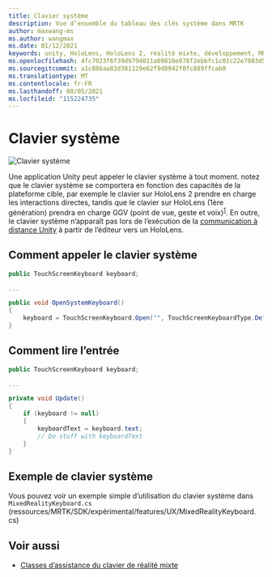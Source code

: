 ```yaml
---
title: Clavier système
description: Vue d’ensemble du tableau des clés système dans MRTK
author: maxwang-ms
ms.author: wangmax
ms.date: 01/12/2021
keywords: unity, HoloLens, HoloLens 2, réalité mixte, développement, MRTK, clavier système,
ms.openlocfilehash: 4fc7023f6f39d9794011a09810e078f2ebbfc1c01c22e7003d5a3742e4c85921
ms.sourcegitcommit: a1c086aa83d381129e62f9d8942f0fc889ffcab0
ms.translationtype: MT
ms.contentlocale: fr-FR
ms.lasthandoff: 08/05/2021
ms.locfileid: "115224735"
---
```

# <a name="system-keyboard"></a>Clavier système

![Clavier système](../images/system-keyboard/MRTK_SystemKeyboard_Main.png)

Une application Unity peut appeler le clavier système à tout moment. notez que le clavier système se comportera en fonction des capacités de la plateforme cible, par exemple le clavier sur HoloLens 2 prendre en charge les interactions directes, tandis que le clavier sur HoloLens (1ère génération) prendra en charge GGV (point de vue, geste et voix)<sup>[1](/windows/mixed-reality/gaze)</sup>. En outre, le clavier système n’apparaît pas lors de l’exécution de la [communication à distance Unity](../tools/holographic-remoting.md) à partir de l’éditeur vers un HoloLens.

## <a name="how-to-invoke-the-system-keyboard"></a>Comment appeler le clavier système

```c#
public TouchScreenKeyboard keyboard;

...

public void OpenSystemKeyboard()
{
    keyboard = TouchScreenKeyboard.Open("", TouchScreenKeyboardType.Default, false, false, false, false);
}
```

## <a name="how-to-read-the-input"></a>Comment lire l’entrée

```c#
public TouchScreenKeyboard keyboard;

...

private void Update()
{
    if (keyboard != null)
    {
        keyboardText = keyboard.text;
        // Do stuff with keyboardText
    }
}
```

## <a name="system-keyboard-example"></a>Exemple de clavier système

Vous pouvez voir un exemple simple d’utilisation du clavier système dans `MixedRealityKeyboard.cs` (ressources/MRTK/SDK/expérimental/features/UX/MixedRealityKeyboard. cs)

## <a name="see-also"></a>Voir aussi

- [Classes d’assistance du clavier de réalité mixte](../experimental/mixed-reality-keyboard.md)
